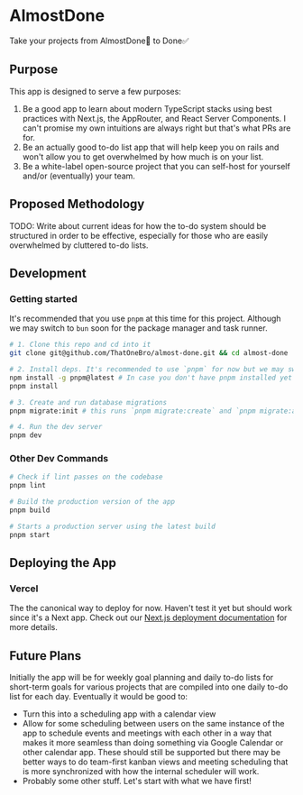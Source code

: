 # AlmostDone
Take your projects from AlmostDone🚧 to Done✅

## Purpose
This app is designed to serve a few purposes:
1. Be a good app to learn about modern TypeScript stacks using best practices with Next.js, the AppRouter, and React Server Components. I can't promise my own intuitions are always right but that's what PRs are for.
2. Be an actually good to-do list app that will help keep you on rails and won't allow you to get overwhelmed by how much is on your list.
3. Be a white-label open-source project that you can self-host for yourself and/or (eventually) your team.

## Proposed Methodology
TODO: Write about current ideas for how the to-do system should be structured in order to be effective, especially for those who are easily overwhelmed by cluttered to-do lists.

## Development
### Getting started
It's recommended that you use `pnpm` at this time for this project. Although we may switch to `bun` soon for the package manager and task runner.

```bash
# 1. Clone this repo and cd into it
git clone git@github.com/ThatOneBro/almost-done.git && cd almost-done

# 2. Install deps. It's recommended to use `pnpm` for now but we may switch to `bun` soon. 
npm install -g pnpm@latest # In case you don't have pnpm installed yet
pnpm install

# 3. Create and run database migrations
pnpm migrate:init # this runs `pnpm migrate:create` and `pnpm migrate:apply` sequentially

# 4. Run the dev server
pnpm dev
```

### Other Dev Commands
```bash
# Check if lint passes on the codebase
pnpm lint

# Build the production version of the app
pnpm build

# Starts a production server using the latest build
pnpm start
```

## Deploying the App
### Vercel
The the canonical way to deploy for now. Haven't test it yet but should work since it's a Next app.
Check out our [Next.js deployment documentation](https://nextjs.org/docs/deployment) for more details.

## Future Plans
Initially the app will be for weekly goal planning and daily to-do lists for short-term goals for various projects that are compiled into one daily to-do list for each day.
Eventually it would be good to:
* Turn this into a scheduling app with a calendar view
* Allow for some scheduling between users on the same instance of the app to schedule events and meetings with each other in a way that makes it more seamless than doing something via Google Calendar or other calendar app. These should still be supported but there may be better ways to do
team-first kanban views and meeting scheduling that is more synchronized with how the internal scheduler will work.
* Probably some other stuff. Let's start with what we have first!
